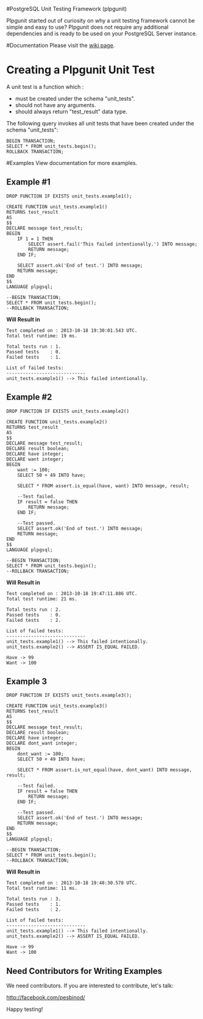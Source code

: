 #PostgreSQL Unit Testing Framework (plpgunit)

Plpgunit started out of curiosity on why a unit testing framework cannot be simple and easy to use? Plpgunit does not require any additional dependencies and is ready to be used on your PostgreSQL Server instance.

#Documentation
Please visit the <a href="wiki" title= "Plpgsql documentation">wiki page</a>.

# Creating a Plpgunit Unit Test 

A unit test is a function which : 

* must be created under the schema "unit_tests".
* should not have any arguments.
* should always return "test_result" data type.

The following query invokes all unit tests that have been created under the schema "unit_tests":

	BEGIN TRANSACTION;
	SELECT * FROM unit_tests.begin();
	ROLLBACK TRANSACTION;

#Examples
View documentation for more examples.

## Example #1

	DROP FUNCTION IF EXISTS unit_tests.example1();

	CREATE FUNCTION unit_tests.example1()
	RETURNS test_result
	AS
	$$
	DECLARE message test_result;
	BEGIN
		IF 1 = 1 THEN
			SELECT assert.fail('This failed intentionally.') INTO message;
			RETURN message;
		END IF;

		SELECT assert.ok('End of test.') INTO message;	
		RETURN message;	
	END
	$$
	LANGUAGE plpgsql;

	--BEGIN TRANSACTION;
	SELECT * FROM unit_tests.begin();
	--ROLLBACK TRANSACTION;

**Will Result in**

	Test completed on : 2013-10-18 19:30:01.543 UTC. 
	Total test runtime: 19 ms.

	Total tests run : 1.
	Passed tests    : 0.
	Failed tests    : 1.

	List of failed tests:
	-----------------------------
	unit_tests.example1() --> This failed intentionally.

## Example #2

	DROP FUNCTION IF EXISTS unit_tests.example2()

	CREATE FUNCTION unit_tests.example2()
	RETURNS test_result
	AS
	$$
	DECLARE message test_result;
	DECLARE result boolean;
	DECLARE have integer;
	DECLARE want integer;
	BEGIN
		want := 100;
		SELECT 50 + 49 INTO have;

		SELECT * FROM assert.is_equal(have, want) INTO message, result;

		--Test failed.
		IF result = false THEN
			RETURN message;
		END IF;
		
		--Test passed.
		SELECT assert.ok('End of test.') INTO message;	
		RETURN message;	
	END
	$$
	LANGUAGE plpgsql;

	--BEGIN TRANSACTION;
	SELECT * FROM unit_tests.begin();
	--ROLLBACK TRANSACTION;

**Will Result in**

	Test completed on : 2013-10-18 19:47:11.886 UTC. 
	Total test runtime: 21 ms.

	Total tests run : 2.
	Passed tests    : 0.
	Failed tests    : 2.

	List of failed tests:
	-----------------------------
	unit_tests.example1() --> This failed intentionally.
	unit_tests.example2() --> ASSERT IS_EQUAL FAILED.

	Have -> 99
	Want -> 100

## Example 3

	DROP FUNCTION IF EXISTS unit_tests.example3();

	CREATE FUNCTION unit_tests.example3()
	RETURNS test_result
	AS
	$$
	DECLARE message test_result;
	DECLARE result boolean;
	DECLARE have integer;
	DECLARE dont_want integer;
	BEGIN
		dont_want := 100;
		SELECT 50 + 49 INTO have;

		SELECT * FROM assert.is_not_equal(have, dont_want) INTO message, result;

		--Test failed.
		IF result = false THEN
			RETURN message;
		END IF;
		
		--Test passed.
		SELECT assert.ok('End of test.') INTO message;	
		RETURN message;	
	END
	$$
	LANGUAGE plpgsql;

	--BEGIN TRANSACTION;
	SELECT * FROM unit_tests.begin();
	--ROLLBACK TRANSACTION;

**Will Result in**

	Test completed on : 2013-10-18 19:48:30.578 UTC. 
	Total test runtime: 11 ms.

	Total tests run : 3.
	Passed tests    : 1.
	Failed tests    : 2.

	List of failed tests:
	-----------------------------
	unit_tests.example1() --> This failed intentionally.
	unit_tests.example2() --> ASSERT IS_EQUAL FAILED.

	Have -> 99
	Want -> 100


## Need Contributors for Writing Examples
We need contributors. If you are interested to contribute, let's talk:

<a href="http://facebook.com/pesbinod/">http://facebook.com/pesbinod/</a>


Happy testing!
